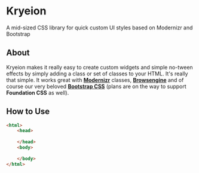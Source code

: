 # Kryeion

A mid-sized CSS library for quick custom UI styles based on Modernizr and Bootstrap

## About

Kryeion makes it really easy to create custom widgets and simple no-tween effects by simply adding a class or set of classes to your HTML. It's really that simple. It works great
with [**Modernizr**](https://github.com/Modernizr/Modernizr) classes, [**Browsengine**](https://github.com/isocroft/browsengine) and of course our very beloved [**Bootstrap CSS**](https://github.com/twb/bootstrap) (plans are on the way to support **Foundation CSS** as well).

## How to Use

```html
<html>
    <head>
    
    </head>
    <body>
    
    </body>
</html>
```
